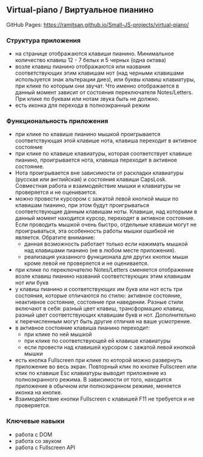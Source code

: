 ## Virtual-piano / Виртуальное пианино

GitHub Pages: https://ramitsan.github.io/Small-JS-projects/virtual-piano/

### Структура приложения
* на странице отображаются клавиши пианино. Минимальное количество клавиш 12 - 7 белых и 5 черных (одна октава)
* возле клавиш пианино отображаются или названия соответствующих этим клавишам нот (над черными клавишами используется знак альтерации диез), или буквы клавиш клавиатуры, при клике по которым они звучат. Что именно отображается в данный момент зависит от состояния переключателя Notes/Letters. При клике по буквам или нотам звука быть не должно.
* есть иконка для перехода в полноэкранный режим

### Функциональность приложения
* при клике по клавише пианино мышкой проигрывается соответствующая этой клавише нота, клавиша переходит в активное состояние
* при клике по клавише клавиатуры, которая соответствует клавише пианино, проигрывается нота, клавиша переходит в активное состояние.
* Нота проигрывается вне зависимости от раскладки клавиатуры (русская или английская) и состояния клавиши CapsLosk. Совместная работа и взаимодействие мышки и клавиатуры не проверяется и не оценивается.
* можно провести курсором с зажатой левой кнопкой мыши по клавишам пианино, при этом будут проигрываться соответствующие данным клавишам ноты. Клавиши, над которыми в данный момент находится курсор, переходят в активное состояние. Если проводить мышкой очень быстро, отдельные клавиши могут не проигрываться, эта особенность работы мышки ошибкой не является.
Обратите внимание:
  - данная возможность работает только если нажимать мышкой над клавишами пианино (не в любом месте приложения).
  - реализация указанного функционала для других кнопок мыши кроме левой не проверяется и не оценивается.
* при клике по переключателю Notes/Letters сменяется отображение возле клавиш пианино названий соответствующих этим клавишам нот или букв
* у клавиш пианино и соответствующих им букв или нот есть три состояния, которые отличаются по стилю: активное состояние, неактивное состояние, состояние при наведении. Разные стили включают в себя: разный цвет клавиш, трансформацию клавиш, разный цвет соответствующих клавишам букв и нот. Дополнительно к перечисленным могут быть другие отличия на ваше усмотрение.
* в активное состояние клавиша пианино переходит:
  - при клике по ней мышкой
  - при клике по соответствующей ей клавише клавиатуры
  - если провести над клавишей курсором с зажатой левой кнопкой мышки
* есть кнопка Fullscreen при клике по которой можно развернуть приложение во весь экран. Повторный клик по кнопке Fullscreen или клик по клавише Esc клавиатуры выводит приложение из полноэкранного режима. В зависимости от того, находится приложение в обычном или полноэкранном режиме, меняется иконка на кнопке.
* Взаимодействие кнопки Fullscreen с клавишей F11 не требуется и не проверяется.

### Ключевые навыки
* работа с DOM
* работа со звуком
* работа с Fullscreen API
